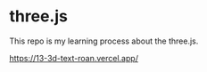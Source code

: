 # three.js
This repo is my learning process about the three.js.


https://13-3d-text-roan.vercel.app/
